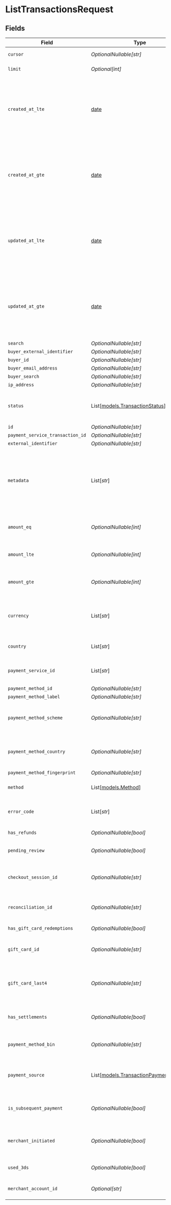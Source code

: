 # ListTransactionsRequest


## Fields

| Field                                                                                                                                                                                                                                                        | Type                                                                                                                                                                                                                                                         | Required                                                                                                                                                                                                                                                     | Description                                                                                                                                                                                                                                                  | Example                                                                                                                                                                                                                                                      |
| ------------------------------------------------------------------------------------------------------------------------------------------------------------------------------------------------------------------------------------------------------------ | ------------------------------------------------------------------------------------------------------------------------------------------------------------------------------------------------------------------------------------------------------------ | ------------------------------------------------------------------------------------------------------------------------------------------------------------------------------------------------------------------------------------------------------------ | ------------------------------------------------------------------------------------------------------------------------------------------------------------------------------------------------------------------------------------------------------------ | ------------------------------------------------------------------------------------------------------------------------------------------------------------------------------------------------------------------------------------------------------------ |
| `cursor`                                                                                                                                                                                                                                                     | *OptionalNullable[str]*                                                                                                                                                                                                                                      | :heavy_minus_sign:                                                                                                                                                                                                                                           | A pointer to the page of results to return.                                                                                                                                                                                                                  | ZXhhbXBsZTE                                                                                                                                                                                                                                                  |
| `limit`                                                                                                                                                                                                                                                      | *Optional[int]*                                                                                                                                                                                                                                              | :heavy_minus_sign:                                                                                                                                                                                                                                           | The maximum number of items that are at returned.                                                                                                                                                                                                            | 20                                                                                                                                                                                                                                                           |
| `created_at_lte`                                                                                                                                                                                                                                             | [date](https://docs.python.org/3/library/datetime.html#date-objects)                                                                                                                                                                                         | :heavy_minus_sign:                                                                                                                                                                                                                                           | Filters the results to only transactions created before this ISO date-time string. The time zone must be included. Ensure that the date-time string is URL encoded, e.g. `2022-01-01T12:00:00+08:00` must be encoded as `2022-01-01T12%3A00%3A00%2B08%3A00`. | 2022-01-01T12:00:00+08:00                                                                                                                                                                                                                                    |
| `created_at_gte`                                                                                                                                                                                                                                             | [date](https://docs.python.org/3/library/datetime.html#date-objects)                                                                                                                                                                                         | :heavy_minus_sign:                                                                                                                                                                                                                                           | Filters the results to only transactions created after this ISO date-time string. The time zone must be included. Ensure that the date-time string is URL encoded, e.g. `2022-01-01T12:00:00+08:00` must be encoded as `2022-01-01T12%3A00%3A00%2B08%3A00`.  | 2022-01-01T12:00:00+08:00                                                                                                                                                                                                                                    |
| `updated_at_lte`                                                                                                                                                                                                                                             | [date](https://docs.python.org/3/library/datetime.html#date-objects)                                                                                                                                                                                         | :heavy_minus_sign:                                                                                                                                                                                                                                           | Filters the results to only transactions updated before this ISO date-time string. The time zone must be included. Ensure that the date-time string is URL encoded, e.g. `2022-01-01T12:00:00+08:00` must be encoded as `2022-01-01T12%3A00%3A00%2B08%3A00`. | 2022-01-01T12:00:00+08:00                                                                                                                                                                                                                                    |
| `updated_at_gte`                                                                                                                                                                                                                                             | [date](https://docs.python.org/3/library/datetime.html#date-objects)                                                                                                                                                                                         | :heavy_minus_sign:                                                                                                                                                                                                                                           | Filters the results to only transactions updated after this ISO date-time string. The time zone must be included. Ensure that the date-time string is URL encoded, e.g. `2022-01-01T12:00:00+08:00` must be encoded as `2022-01-01T12%3A00%3A00%2B08%3A00`.  | 2022-01-01T12:00:00+08:00                                                                                                                                                                                                                                    |
| `search`                                                                                                                                                                                                                                                     | *OptionalNullable[str]*                                                                                                                                                                                                                                      | :heavy_minus_sign:                                                                                                                                                                                                                                           | N/A                                                                                                                                                                                                                                                          | transaction-12345                                                                                                                                                                                                                                            |
| `buyer_external_identifier`                                                                                                                                                                                                                                  | *OptionalNullable[str]*                                                                                                                                                                                                                                      | :heavy_minus_sign:                                                                                                                                                                                                                                           | N/A                                                                                                                                                                                                                                                          | buyer-12345                                                                                                                                                                                                                                                  |
| `buyer_id`                                                                                                                                                                                                                                                   | *OptionalNullable[str]*                                                                                                                                                                                                                                      | :heavy_minus_sign:                                                                                                                                                                                                                                           | N/A                                                                                                                                                                                                                                                          | fe26475d-ec3e-4884-9553-f7356683f7f9                                                                                                                                                                                                                         |
| `buyer_email_address`                                                                                                                                                                                                                                        | *OptionalNullable[str]*                                                                                                                                                                                                                                      | :heavy_minus_sign:                                                                                                                                                                                                                                           | N/A                                                                                                                                                                                                                                                          | john@example.com                                                                                                                                                                                                                                             |
| `buyer_search`                                                                                                                                                                                                                                               | *OptionalNullable[str]*                                                                                                                                                                                                                                      | :heavy_minus_sign:                                                                                                                                                                                                                                           | N/A                                                                                                                                                                                                                                                          | John                                                                                                                                                                                                                                                         |
| `ip_address`                                                                                                                                                                                                                                                 | *OptionalNullable[str]*                                                                                                                                                                                                                                      | :heavy_minus_sign:                                                                                                                                                                                                                                           | N/A                                                                                                                                                                                                                                                          | 8.214.133.47                                                                                                                                                                                                                                                 |
| `status`                                                                                                                                                                                                                                                     | List[[models.TransactionStatus](../models/transactionstatus.md)]                                                                                                                                                                                             | :heavy_minus_sign:                                                                                                                                                                                                                                           | Filters the results to only the transactions that have a `status` that matches with any of the provided status values.                                                                                                                                       | authorization_succeeded                                                                                                                                                                                                                                      |
| `id`                                                                                                                                                                                                                                                         | *OptionalNullable[str]*                                                                                                                                                                                                                                      | :heavy_minus_sign:                                                                                                                                                                                                                                           | N/A                                                                                                                                                                                                                                                          | 7099948d-7286-47e4-aad8-b68f7eb44591                                                                                                                                                                                                                         |
| `payment_service_transaction_id`                                                                                                                                                                                                                             | *OptionalNullable[str]*                                                                                                                                                                                                                                      | :heavy_minus_sign:                                                                                                                                                                                                                                           | N/A                                                                                                                                                                                                                                                          | tx-12345                                                                                                                                                                                                                                                     |
| `external_identifier`                                                                                                                                                                                                                                        | *OptionalNullable[str]*                                                                                                                                                                                                                                      | :heavy_minus_sign:                                                                                                                                                                                                                                           | N/A                                                                                                                                                                                                                                                          | transaction-12345                                                                                                                                                                                                                                            |
| `metadata`                                                                                                                                                                                                                                                   | List[*str*]                                                                                                                                                                                                                                                  | :heavy_minus_sign:                                                                                                                                                                                                                                           | Filters for transactions where their `metadata` values contain all of the provided `metadata` keys. The value sent for `metadata` must be formatted as a JSON string, and all keys and values must be strings. This value should also be URL encoded.        | [<br/>{<br/>"first_key": "first_value",<br/>"second_key": "second_value"<br/>}<br/>]                                                                                                                                                                         |
| `amount_eq`                                                                                                                                                                                                                                                  | *OptionalNullable[int]*                                                                                                                                                                                                                                      | :heavy_minus_sign:                                                                                                                                                                                                                                           | Filters for transactions that have an `amount` that is equal to the provided `amount_eq` value.                                                                                                                                                              | 1299                                                                                                                                                                                                                                                         |
| `amount_lte`                                                                                                                                                                                                                                                 | *OptionalNullable[int]*                                                                                                                                                                                                                                      | :heavy_minus_sign:                                                                                                                                                                                                                                           | Filters for transactions that have an `amount` that is less than or equal to the `amount_lte` value.                                                                                                                                                         | 1299                                                                                                                                                                                                                                                         |
| `amount_gte`                                                                                                                                                                                                                                                 | *OptionalNullable[int]*                                                                                                                                                                                                                                      | :heavy_minus_sign:                                                                                                                                                                                                                                           | Filters for transactions that have an `amount` that is greater than or equal to the `amount_gte` value.                                                                                                                                                      | 1299                                                                                                                                                                                                                                                         |
| `currency`                                                                                                                                                                                                                                                   | List[*str*]                                                                                                                                                                                                                                                  | :heavy_minus_sign:                                                                                                                                                                                                                                           | Filters for transactions that have matching `currency` values. The `currency` values provided must be formatted as 3-letter ISO currency code.                                                                                                               | [<br/>"USD"<br/>]                                                                                                                                                                                                                                            |
| `country`                                                                                                                                                                                                                                                    | List[*str*]                                                                                                                                                                                                                                                  | :heavy_minus_sign:                                                                                                                                                                                                                                           | Filters for transactions that have matching `country` values.                                                                                                                                                                                                | [<br/>"US"<br/>]                                                                                                                                                                                                                                             |
| `payment_service_id`                                                                                                                                                                                                                                         | List[*str*]                                                                                                                                                                                                                                                  | :heavy_minus_sign:                                                                                                                                                                                                                                           | Filters for transactions that were processed by the provided `payment_service_id` values.                                                                                                                                                                    | [<br/>"fffd152a-9532-4087-9a4f-de58754210f0"<br/>]                                                                                                                                                                                                           |
| `payment_method_id`                                                                                                                                                                                                                                          | *OptionalNullable[str]*                                                                                                                                                                                                                                      | :heavy_minus_sign:                                                                                                                                                                                                                                           | N/A                                                                                                                                                                                                                                                          | ef9496d8-53a5-4aad-8ca2-00eb68334389                                                                                                                                                                                                                         |
| `payment_method_label`                                                                                                                                                                                                                                       | *OptionalNullable[str]*                                                                                                                                                                                                                                      | :heavy_minus_sign:                                                                                                                                                                                                                                           | N/A                                                                                                                                                                                                                                                          | 1234                                                                                                                                                                                                                                                         |
| `payment_method_scheme`                                                                                                                                                                                                                                      | *OptionalNullable[str]*                                                                                                                                                                                                                                      | :heavy_minus_sign:                                                                                                                                                                                                                                           | Filters for transactions that have a payment method with a scheme that matches with the provided value.                                                                                                                                                      | [<br/>"visa"<br/>]                                                                                                                                                                                                                                           |
| `payment_method_country`                                                                                                                                                                                                                                     | *OptionalNullable[str]*                                                                                                                                                                                                                                      | :heavy_minus_sign:                                                                                                                                                                                                                                           | Filters for transactions that have a payment method with a country that matches with the provided value.                                                                                                                                                     | [<br/>"US"<br/>]                                                                                                                                                                                                                                             |
| `payment_method_fingerprint`                                                                                                                                                                                                                                 | *OptionalNullable[str]*                                                                                                                                                                                                                                      | :heavy_minus_sign:                                                                                                                                                                                                                                           | N/A                                                                                                                                                                                                                                                          | a50b85c200ee0795d6fd33a5c66f37a4564f554355c5b46a756aac485dd168a4                                                                                                                                                                                             |
| `method`                                                                                                                                                                                                                                                     | List[[models.Method](../models/method.md)]                                                                                                                                                                                                                   | :heavy_minus_sign:                                                                                                                                                                                                                                           | Filters for transactions that have matching `method` values.                                                                                                                                                                                                 | card                                                                                                                                                                                                                                                         |
| `error_code`                                                                                                                                                                                                                                                 | List[*str*]                                                                                                                                                                                                                                                  | :heavy_minus_sign:                                                                                                                                                                                                                                           | Filters for transactions where the `error_code` matches one for the provided values.                                                                                                                                                                         | [<br/>"insufficient_funds"<br/>]                                                                                                                                                                                                                             |
| `has_refunds`                                                                                                                                                                                                                                                | *OptionalNullable[bool]*                                                                                                                                                                                                                                     | :heavy_minus_sign:                                                                                                                                                                                                                                           | Filters for transactions with refunds.                                                                                                                                                                                                                       | true                                                                                                                                                                                                                                                         |
| `pending_review`                                                                                                                                                                                                                                             | *OptionalNullable[bool]*                                                                                                                                                                                                                                     | :heavy_minus_sign:                                                                                                                                                                                                                                           | Filters for transactions with a pending manual anti-fraud review.                                                                                                                                                                                            | true                                                                                                                                                                                                                                                         |
| `checkout_session_id`                                                                                                                                                                                                                                        | *OptionalNullable[str]*                                                                                                                                                                                                                                      | :heavy_minus_sign:                                                                                                                                                                                                                                           | Filters for transactions where the `checkout_session_id` matches the provided value.                                                                                                                                                                         | 4137b1cf-39ac-42a8-bad6-1c680d5dab6b                                                                                                                                                                                                                         |
| `reconciliation_id`                                                                                                                                                                                                                                          | *OptionalNullable[str]*                                                                                                                                                                                                                                      | :heavy_minus_sign:                                                                                                                                                                                                                                           | Filters for transactions where the `reconciliation_id` matches the provided value.                                                                                                                                                                           | 7jZXl4gBUNl0CnaLEnfXbt                                                                                                                                                                                                                                       |
| `has_gift_card_redemptions`                                                                                                                                                                                                                                  | *OptionalNullable[bool]*                                                                                                                                                                                                                                     | :heavy_minus_sign:                                                                                                                                                                                                                                           | Filters for transactions with gift card redemptions.                                                                                                                                                                                                         | true                                                                                                                                                                                                                                                         |
| `gift_card_id`                                                                                                                                                                                                                                               | *OptionalNullable[str]*                                                                                                                                                                                                                                      | :heavy_minus_sign:                                                                                                                                                                                                                                           | Filters for transactions where a gift card used has an `id` that matches the provided value.                                                                                                                                                                 | 356d56e5-fe16-42ae-97ee-8d55d846ae2e                                                                                                                                                                                                                         |
| `gift_card_last4`                                                                                                                                                                                                                                            | *OptionalNullable[str]*                                                                                                                                                                                                                                      | :heavy_minus_sign:                                                                                                                                                                                                                                           | Filters for transactions that have at least one gift card redemption where the last 4 digits of its gift card number matches exactly with the provided value.                                                                                                | 7890                                                                                                                                                                                                                                                         |
| `has_settlements`                                                                                                                                                                                                                                            | *OptionalNullable[bool]*                                                                                                                                                                                                                                     | :heavy_minus_sign:                                                                                                                                                                                                                                           | Filters for transactions that have at least one associated settlement record.                                                                                                                                                                                | true                                                                                                                                                                                                                                                         |
| `payment_method_bin`                                                                                                                                                                                                                                         | *OptionalNullable[str]*                                                                                                                                                                                                                                      | :heavy_minus_sign:                                                                                                                                                                                                                                           | Filter for transactions that have a card with a BIN that matches exactly with the provided value.                                                                                                                                                            | 411111                                                                                                                                                                                                                                                       |
| `payment_source`                                                                                                                                                                                                                                             | List[[models.TransactionPaymentSource](../models/transactionpaymentsource.md)]                                                                                                                                                                               | :heavy_minus_sign:                                                                                                                                                                                                                                           | Filters the results to only the transactions that have a payment source that matches with any of the provided values.                                                                                                                                        | recurring                                                                                                                                                                                                                                                    |
| `is_subsequent_payment`                                                                                                                                                                                                                                      | *OptionalNullable[bool]*                                                                                                                                                                                                                                     | :heavy_minus_sign:                                                                                                                                                                                                                                           | Filters for transactions where the `is_subsequent_payment` matches the provided value.                                                                                                                                                                       | true                                                                                                                                                                                                                                                         |
| `merchant_initiated`                                                                                                                                                                                                                                         | *OptionalNullable[bool]*                                                                                                                                                                                                                                     | :heavy_minus_sign:                                                                                                                                                                                                                                           | Filters for transactions where the `merchant_initiated` matches the provided value.                                                                                                                                                                          | true                                                                                                                                                                                                                                                         |
| `used_3ds`                                                                                                                                                                                                                                                   | *OptionalNullable[bool]*                                                                                                                                                                                                                                     | :heavy_minus_sign:                                                                                                                                                                                                                                           | Filters for transactions that attempted 3DS authentication or not.                                                                                                                                                                                           | true                                                                                                                                                                                                                                                         |
| `merchant_account_id`                                                                                                                                                                                                                                        | *Optional[str]*                                                                                                                                                                                                                                              | :heavy_minus_sign:                                                                                                                                                                                                                                           | The ID of the merchant account to use for this request.                                                                                                                                                                                                      | default                                                                                                                                                                                                                                                      |